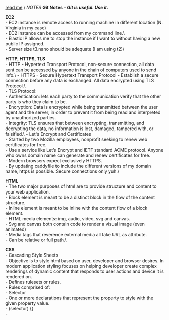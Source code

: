 [read me](https://github.com/Kimball-Peterson/startup/blob/main/README.md) \\
*NOTES*
**Git Notes**
***- Git is useful. Use it.***

**EC2**  
	-	EC2 instance is remote access to running machine in different location (N. Virginia in my case)\
	-	EC2 instance can be accessed from my command line.\  
	-	Elastic IP allows me to stop the instance if I want to without having a new public IP assigned.\
	-	Server size t3.nano should be adequate (I am using t2)\\
 
**HTTP, HTTPS, TLS**\
	- HTTP - Hypertext Transport Protocol, non-secure connection, all data sent can be accessed by anyone in the chain of 	computers used to send info.\ 
 	- HTTPS - Secure Hypertext Transport Protocol - Establish a secure connection before any data is exchanged. All data 	encrypted using TLS Protocol.\  
  	- TLS Protocol:  
   		- Authentication:  lets each party to the communication verify that the other party is who they claim to be.\
     		- Encryption: Data is encrypted while being transmitted between the user agent and the server, in order to 		prevent it from being read and interpreted by unauthorized parties.\
       		- Integrity: TLS ensures that between encrypting, transmitting, and decrypting the data, no information is 		lost, damaged, tampered with, or falsified.\ 
	- Let's Encrypt and Certificates\
 		- Started by two Mozilla employees, nonprofit seeking to renew web certificates for free.\
   		- Use a service like Let’s Encrypt and IETF standard ACME protocol. Anyone who owns domain name can generate 		and renew certificates for free.\
     		- Modern browsers expect exclusively HTTPS.\
       		- By updating caddyfile to include the different versions of my domain name, https is possible. Secure 			connections only yuh.\
	 
**HTML**\
  		- The two major purposes of html are to provide structure and content to your web application.\
    		- Block element is meant to be a distinct block in the flow of the content structure.\
      		- Inline element is meant to be inline with the content flow of a block element.\
		- HTML media elements: img, audio, video, svg and canvas.\
  		- Svg and canvas both contain code to render a visual image (even animated)\
    		- Media tags that reverence external media all take URL as attribute.\
      			- Can be relative or full path.\\
	 
**CSS**\
		- Cascading Style Sheets\
  		- Objective is to style html based on user, developer and browser desires. In modern application styling 		focuses on helping developer create complex renderings of dynamic content that responds to user actions and 		device it is rendered on.\
    		- Defines rulesets or rules.\
      		- Rules comprised of:\
			- Selector\
   			- One or more declarations that represent the property to style with the given property value.\
      			- (selector) {}\
	 	- 
	 
	 
